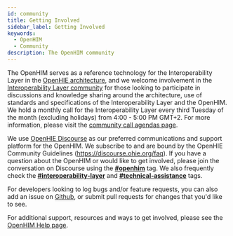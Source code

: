 ```yaml
---
id: community
title: Getting Involved
sidebar_label: Getting Involved
keywords:
  - OpenHIM
  - Community
description: The OpenHIM community
---
```


The OpenHIM serves as a reference technology for the Interoperability Layer in the [OpenHIE architecture](https://ohie.org/), and we welcome involvement in the [Interoperability Layer community](https://wiki.ohie.org/display/SUB/Interoperability+Layer+Community) for those looking to participate in discussions and knowledge sharing around the architecture, use of standards and specifications of the Interoperability Layer and the OpenHIM. We hold a monthly call for the Interoperability Layer every third Tuesday of the month (excluding holidays) from 4:00 - 5:00 PM GMT+2. For more information, please visit the [community call agendas page](https://wiki.ohie.org/display/resources/Interoperability+Layer+Subcommunity+Calls).

We use [OpenHIE Discourse](https://discourse.ohie.org/) as our preferred communications and support platform for the OpenHIM. We subscribe to and are bound by the OpenHIE Community Guidelines (<https://discourse.ohie.org/faq>). If you have a question about the OpenHIM or would like to get involved, please join the conversation on Discourse using the **[#openhim](https://discourse.ohie.org/tag/openhim)** tag. We also frequently check the **[#interoperability-layer](https://discourse.ohie.org/tag/interoperability-layer)** and **[#technical-assistance](https://discourse.ohie.org/tag/technical-assistance)** tags.

For developers looking to log bugs and/or feature requests, you can also add an issue on [Github](https://github.com/jembi/openhim-core-js), or submit pull requests for changes that you'd like to see.

For additional support, resources and ways to get involved, please see the [OpenHIM Help page](http://openhim.org/help/).
